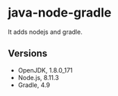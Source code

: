 # java-node-gradle

It adds nodejs and gradle.

## Versions
- OpenJDK, 1.8.0_171
- Node.js, 8.11.3
- Gradle, 4.9
